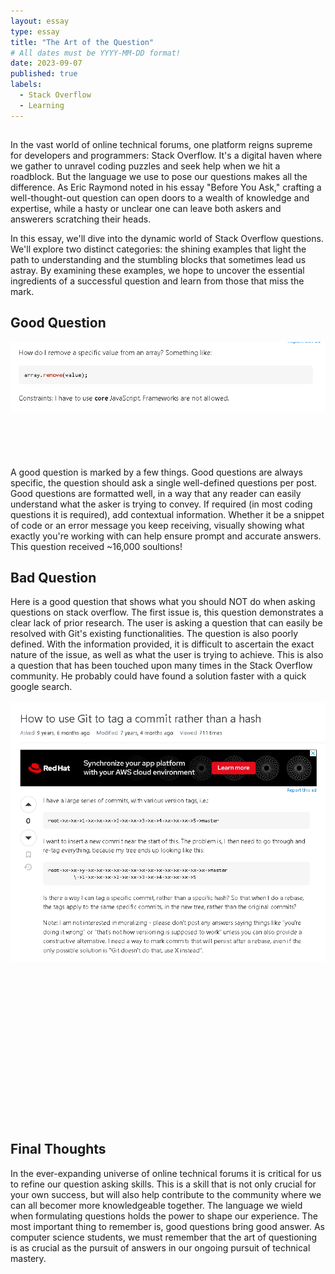 ```yaml
---
layout: essay
type: essay
title: "The Art of the Question"
# All dates must be YYYY-MM-DD format!
date: 2023-09-07
published: true
labels:
  - Stack Overflow
  - Learning
---
```


## 

In the vast world of online technical forums, one platform reigns supreme for developers and programmers: Stack Overflow. It's a digital haven where we gather to unravel coding puzzles and seek help when we hit a roadblock. But the language we use to pose our questions makes all the difference. As Eric Raymond noted in his essay "Before You Ask," crafting a well-thought-out question can open doors to a wealth of knowledge and expertise, while a hasty or unclear one can leave both askers and answerers scratching their heads.

In this essay, we'll dive into the dynamic world of Stack Overflow questions. We'll explore two distinct categories: the shining examples that light the path to understanding and the stumbling blocks that sometimes lead us astray. By examining these examples, we hope to uncover the essential ingredients of a successful question and learn from those that miss the mark.

## Good Question

<img width="550px" height="auto" class="rounded float-start pe-4" src="../img/GoodQuestion.png">
<br><br><br><br><br><br>
A good question is marked by a few things. Good questions are always specific, the question should ask a single well-defined questions per post. Good questions are formatted well, in a way that any reader can easily understand what the asker is trying to convey. If required (in most coding questions it is required), add contextual information. Whether it be a snippet of code or an error message you keep receiving, visually showing what exactly you're working with can help ensure prompt and accurate answers. This question received ~16,000 soultions!


## Bad Question

Here is a good question that shows what you should NOT do when asking questions on stack overflow. The first issue is, this question demonstrates a clear lack of prior research. The user is asking a question that can easily be resolved with Git's existing functionalities. The question is also poorly defined. With the information provided, it is difficult to ascertain the exact nature of the issue, as well as what the user is trying to achieve. This is also a question that has been touched upon many times in the Stack Overflow community. He probably could have found a solution faster with a quick google search.
<br> <br> <img width="550px" height="auto" class="rounded float-start pe-4" src="../img/BadQuestion.png"> <br><br><br><br><br><br><br><br><br><br>
<br><br><br><br><br><br>
## Final Thoughts

In the ever-expanding universe of online technical forums it is critical for us to refine our question asking skills. This is a skill that is not only crucial for your own success, but will also help contribute to the community where we can all becomer more knowledgeable together. The language we wield when formulating questions holds the power to shape our experience. The most important thing to remember is, good questions bring good answer. As computer science students, we must remember that the art of questioning is as crucial as the pursuit of answers in our ongoing pursuit of technical mastery.
